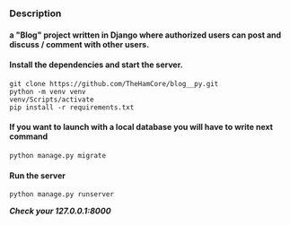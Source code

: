 ### Description
#### a "Blog" project written in Django where authorized users can post and discuss / comment with other users.


#### Install the dependencies and start the server.
```
git clone https://github.com/TheHamCore/blog__py.git
python -m venv venv
venv/Scripts/activate
pip install -r requirements.txt
```

#### If you want to launch with a local database you will have to write next command
```python manage.py migrate```

#### Run the server
```
python manage.py runserver
```

***Check your 127.0.0.1:8000***
